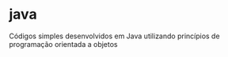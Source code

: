 # java
Códigos simples desenvolvidos em Java utilizando princípios de programação orientada a objetos
